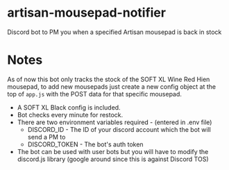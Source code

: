 # artisan-mousepad-notifier
Discord bot to PM you when a specified Artisan mousepad is back in stock

# Notes
As of now this bot only tracks the stock of the SOFT XL Wine Red Hien mousepad, to add new mousepads just create a new config object at the top of `app.js` with the POST data for that specific mousepad.

- A SOFT XL Black config is included.
- Bot checks every minute for restock.
- There are two environment variables required - (entered in .env file)
  - DISCORD_ID - The ID of your discord account which the bot will send a PM to
  - DISCORD_TOKEN - The bot's auth token
- The bot can be used with user bots but you will have to modify the discord.js library (google around since this is against Discord TOS)